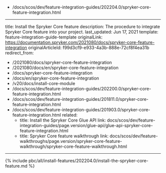   - /docs/scos/dev/feature-integration-guides/202204.0/spryker-core-feature-integration.html
---
title: Install the Spryker Core feature
description: The procedure to integrate Spryker Core feature into your project.
last_updated: Jun 17, 2021
template: feature-integration-guide-template
originalLink: https://documentation.spryker.com/2021080/docs/spryker-core-feature-integration
originalArticleId: f99d3cf9-e933-4a3b-888e-72cf8f4ea31b
redirect_from:
  - /2021080/docs/spryker-core-feature-integration
  - /2021080/docs/en/spryker-core-feature-integration
  - /docs/spryker-core-feature-integration
  - /docs/en/spryker-core-feature-integration
  - /v20/docs/install-core-module
  - /docs/scos/dev/feature-integration-guides/202200.0/spryker-core-feature-integration.html
  - /docs/scos/dev/feature-integration-guides/201811.0/spryker-core-feature-integration.html
  - /docs/scos/dev/feature-integration-guides/201903.0/spryker-core-feature-integration.html
related:
    - title: Install the Spryker Core Glue API
      link: docs/scos/dev/feature-integration-guides/page.version/glue-api/glue-api-spryker-core-feature-integration.html
    - title: Spryker Core feature walkthrough
      link: docs/scos/dev/feature-walkthroughs/page.version/spryker-core-feature-walkthrough/spryker-core-feature-walkthrough.html
---

{% include pbc/all/install-features/202204.0/install-the-spryker-core-feature.md %} <!-- To edit, see /_includes/pbc/all/install-features/202204.0/install-the-spryker-core-feature.md -->
